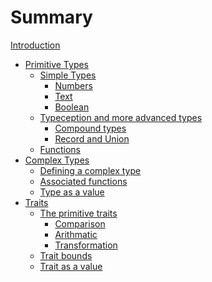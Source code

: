 # Summary

[Introduction](./introduction.md)

- [Primitive Types](./primitive_types.md)
  - [Simple Types](./primitive_types/simple_types.md)
    - [Numbers](./primitive_types/simple_types/numbers.md)
    - [Text](./primitve_types/simple_types/text.md)
    - [Boolean](./primitive_types/simple_types/boolean.md)
  - [Typeception and more advanced types](./primitive_types/typeception.md)
    - [Compound types]()
    - [Record and Union]()
  - [Functions]()
- [Complex Types]()
  - [Defining a complex type]()
  - [Associated functions]()
  - [Type as a value]()
- [Traits]()
  - [The primitive traits]()
    - [Comparison]()
    - [Arithmatic]()
    - [Transformation]()
  - [Trait bounds]()
  - [Trait as a value]()

